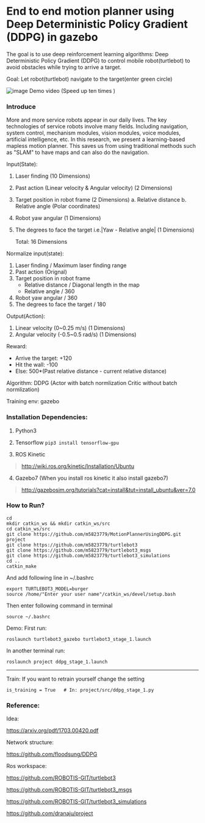 # End to end motion planner using Deep Deterministic Policy Gradient (DDPG) in gazebo

The goal is to use deep reinforcement learning algorithms: Deep Deterministic Policy Gradient (DDPG) to control mobile robot(turtlebot) to avoid obstacles while trying to arrive a target.

Goal: Let robot(turtlebot) navigate to the target(enter green circle)

![image](https://github.com/m5823779/MotionPlannerUsingDDPG/blob/master/demo/demo.gif)
Demo video (Speed up ten times )

### Introduce 

More and more service robots appear in our daily lives. The key technologies of service robots involve many fields. Including navigation, system control, mechanism modules, vision modules, voice modules, artificial intelligence, etc. In this research, we present a learning-based mapless motion planner. This saves us from using traditional methods such as "SLAM" to have maps and can also do the navigation.

Input(State):
1) Laser finding (10 Dimensions)
2) Past action (Linear velocity & Angular velocity) (2 Dimensions)
3) Target position in robot frame (2 Dimensions)
      a. Relative distance
      b. Relative angle (Polar coordinates)
4) Robot yaw angular (1 Dimensions)
5) The degrees to face the target i.e.|Yaw - Relative angle| (1 Dimensions)
  
     Total: 16 Dimensions


Normalize input(state):
1) Laser finding / Maximum laser finding range
2) Past action (Orignal)
3) Target position in robot frame    
    - Relative distance / Diagonal length in the map
    - Relative angle / 360
4) Robot yaw angular / 360 
5) The degrees to face the target / 180


Output(Action):
1) Linear velocity (0~0.25 m/s) (1 Dimensions)
2) Angular velocity (-0.5~0.5 rad/s) (1 Dimensions)


Reward:
- Arrive the target: +120
- Hit the wall: -100
- Else: 500*(Past relative distance - current relative distance)


Algorithm: DDPG (Actor with batch normlization Critic without batch normlization)


Training env: gazebo

### Installation Dependencies:

1) Python3

2) Tensorflow
``
pip3 install tensorflow-gpu
``

3) ROS Kinetic

> http://wiki.ros.org/kinetic/Installation/Ubuntu

4) Gazebo7 (When you install ros kinetic it also install gazebo7)

> http://gazebosim.org/tutorials?cat=install&tut=install_ubuntu&ver=7.0


### How to Run?
```
cd
mkdir catkin_ws && mkdir catkin_ws/src
cd catkin_ws/src
git clone https://github.com/m5823779/MotionPlannerUsingDDPG.git project
git clone https://github.com/m5823779/turtlebot3
git clone https://github.com/m5823779/turtlebot3_msgs
git clone https://github.com/m5823779/turtlebot3_simulations
cd ..
catkin_make
```
And add following line in ~/.bashrc
```
export TURTLEBOT3_MODEL=burger
source /home/"Enter your user name"/catkin_ws/devel/setup.bash
```

Then enter following command in terminal
```
source ~/.bashrc
```


Demo:
First run:
```
roslaunch turtlebot3_gazebo turtlebot3_stage_1.launch
```
In another terminal run:
```
roslaunch project ddpg_stage_1.launch
```
_______________________________________________________

Train:
If you want to retrain yourself change the setting

```
is_training = True   # In: project/src/ddpg_stage_1.py
```

### Reference:

Idea:

https://arxiv.org/pdf/1703.00420.pdf

Network structure:

https://github.com/floodsung/DDPG

Ros workspace:

https://github.com/ROBOTIS-GIT/turtlebot3

https://github.com/ROBOTIS-GIT/turtlebot3_msgs


https://github.com/ROBOTIS-GIT/turtlebot3_simulations

https://github.com/dranaju/project
